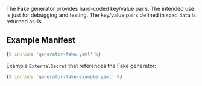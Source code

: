 The Fake generator provides hard-coded key/value pairs. The intended use is just for debugging and testing.
The key/value pairs defined in `spec.data` is returned as-is.

## Example Manifest

```yaml
{% include 'generator-fake.yaml' %}
```

Example `ExternalSecret` that references the Fake generator:
```yaml
{% include 'generator-fake-example.yaml' %}
```
